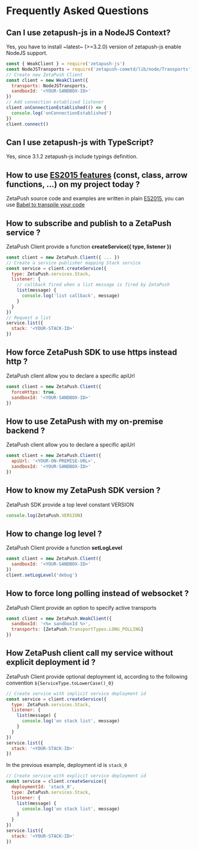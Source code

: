 # Frequently Asked Questions

## Can I use zetapush-js in a NodeJS Context?

Yes, you have to install ~latest~ (>=3.2.0) version of zetapush-js enable NodeJS support.

```js
const { WeakClient } = require('zetapush-js')
const NodeJSTransports = require('zetapush-cometd/lib/node/Transports')
// Create new ZetaPush Client
const client = new WeakClient({
  transports: NodeJSTransports,
  sandboxId: '<YOUR-SANDBOX-ID>'
})
// Add connection establised listener
client.onConnectionEstablished(() => {
  console.log('onConnectionEstablished')
})
client.connect()
```

## Can I use zetapush-js with TypeScript?

Yes, since 3.1.2 zetapush-js include typings definition.

## How to use [ES2015 features](https://babeljs.io/docs/learn-es2015/) (const, class, arrow functions, ...) on my project today ?

ZetaPush source code and examples are written in plain [ES2015](http://kangax.github.io/compat-table/es6/), you can use [Babel to transpile your code](https://babeljs.io/docs/learn-es2015/)

## How to subscribe and publish to a ZetaPush service ?

ZetaPush Client provide a function **createService({ type, listener })**

```js
const client = new ZetaPush.Client({ ... })
// Create a service publisher mapping Stack service
const service = client.createService({
  type: ZetaPush.services.Stack,
  listener: {
    // callback fired when a list message is fired by ZetaPush
    list(message) {
      console.log('list callback', message)
    }
  }
})
// Request a list
service.list({
  stack: '<YOUR-STACK-ID>'
})
```

## How force ZetaPush SDK to use **https** instead **http** ?

ZetaPush client allow you to declare a specific apiUrl

```js
const client = new ZetaPush.Client({
  forceHttps: true,
  sandboxId: '<YOUR-SANDBOX-ID>'
})
```

## How to use ZetaPush with my on-premise backend ?

ZetaPush client allow you to declare a specific apiUrl

```js
const client = new ZetaPush.Client({
  apiUrl: '<YOUR-ON-PREMISE-URL>',
  sandboxId: '<YOUR-SANDBOX-ID>'
})
```

## How to know my ZetaPush SDK version ?

ZetaPush SDK provide a top level constant VERSION

```js
console.log(ZetaPush.VERSION)
```

## How to change log level ?

ZetaPush Client provide a function **setLogLevel**

```js
const client = new ZetaPush.Client({
  sandboxId: '<YOUR-SANDBOX-ID>'
})
client.setLogLevel('debug')
```

## How to force long polling instead of websocket ?

ZetaPush Client provide an option to specify active transports

```js
const client = new ZetaPush.WeakClient({
  sandboxId: '<%= sandboxId %>',
  transports: [ZetaPush.TransportTypes.LONG_POLLING]
})
```

## How ZetaPush client call my service without explicit deployment id ?

ZetaPush Client provide optional deployment id, according to the following convention `${ServiceType.toLowerCase()_0}`

```js
// Create service with implicit service deployment id
const service = client.createService({
  type: ZetaPush.services.Stack,
  listener: {
    list(message) {
      console.log('on stack list', message)
    }
  }
})
service.list({
  stack: '<YOUR-STACK-ID>'
})
```

In the previous example, deployment id is `stack_0`

```js
// Create service with explicit service deployment id
const service = client.createService({
  deploymentId: 'stack_0',
  type: ZetaPush.services.Stack,
  listener: {
    list(message) {
      console.log('on stack list', message)
    }
  }
})
service.list({
  stack: '<YOUR-STACK-ID>'
})
```
